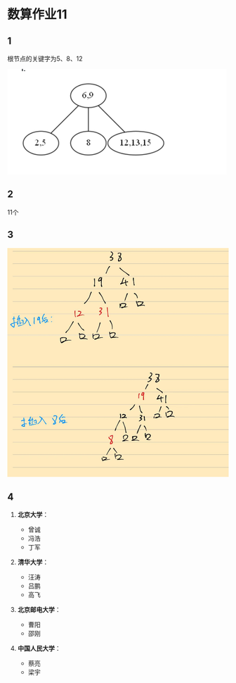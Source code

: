 # 数算作业11

## 1

根节点的关键字为5、8、12

![image-20241221153006803](数算作业11/image-20241221153006803.png)

## 2

11个

## 3

![c438b7e9385896d017f996eb3f5c7e6](数算作业11/c438b7e9385896d017f996eb3f5c7e6.jpg)

## 4

1. **北京大学**：
   - 曾诚
   - 冯浩
   - 丁军

2. **清华大学**：
   - 汪涛
   - 吕鹏
   - 高飞

3. **北京邮电大学**：
   - 曹阳
   - 邵刚

4. **中国人民大学**：
   - 蔡亮
   - 梁宇